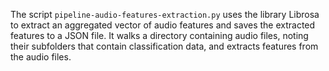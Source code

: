The script `pipeline-audio-features-extraction.py` uses the library Librosa to extract an aggregated vector of audio features and saves the extracted features to a JSON file. It walks a directory containing audio files, noting their subfolders that contain classification data, and extracts features from the audio files. 